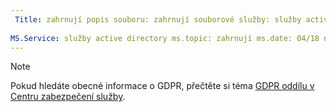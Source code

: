 ```yaml
---
 Title: zahrnují popis souboru: zahrnují souborové služby: služby active directory Autor: eross msft
 
MS.Service: služby active directory ms.topic: zahrnují ms.date: 04/18 nebo 2018 ms.author: lizross ms.custom: zahrnout soubor
---
```


>[!Note] 
>Pokud hledáte obecné informace o GDPR, přečtěte si téma [GDPR oddílu v Centru zabezpečení služby](https://www.microsoft.com/en-us/TrustCenter/Privacy/gdpr/default.aspx).